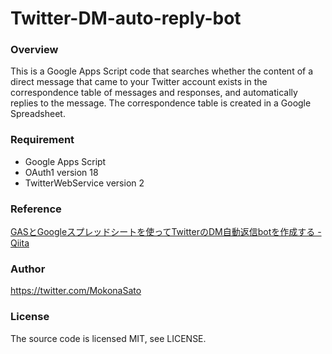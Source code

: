 # Twitter-DM-auto-reply-bot

### Overview
This is a Google Apps Script code that searches whether the content of a direct message that came to your Twitter account exists in the correspondence table of messages and responses, and automatically replies to the message. The correspondence table is created in a Google Spreadsheet.

### Requirement
- Google Apps Script
- OAuth1 version 18
- TwitterWebService version 2

### Reference
[GASとGoogleスプレッドシートを使ってTwitterのDM自動返信botを作成する - Qiita](https://qiita.com/hetaheta0317/items/a0fa8955370e4e3b817b)

### Author
https://twitter.com/MokonaSato

### License
The source code is licensed MIT, see LICENSE.

